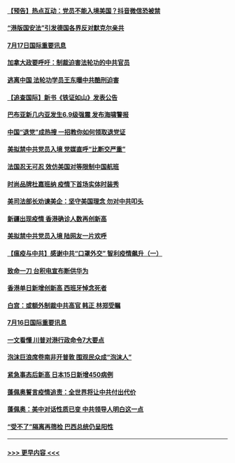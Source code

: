 #### [【预告】热点互动：党员不能入境美国？抖音微信恐被禁](../pages/prog202/a102896053.md?t=07172302) 
#### [“港版国安法”引发德国各界反对默克尔亲共](../pages/prog202/a102896061.md?t=07172302) 
#### [7月17日国际重要讯息](../pages/prog202/a102895936.md?t=07172302) 
#### [加拿大政要呼吁：制裁迫害法轮功的中共官员](../pages/prog202/a102895814.md?t=07172302) 
#### [逃离中国 法轮功学员王东曝中共酷刑迫害](../pages/prog202/a102895831.md?t=07172302) 
#### [【追查国际】新书《铁证如山》发表公告](../pages/prog202/a102895765.md?t=07172302) 
#### [巴布亚新几内亚发生6.9级强震 发布海啸警报](../pages/prog202/a102895775.md?t=07172302) 
#### [中国“退党”成热搜 一招教你如何领取退党证](../pages/prog202/a102895722.md?t=07172302) 
#### [美拟禁中共党员入境 党媒直呼“比断交严重”](../pages/prog202/a102895682.md?t=07172302) 
#### [法国忍无可忍 效仿美国对等限制中国航班](../pages/prog202/a102895550.md?t=07172302) 
#### [时尚品牌杜嘉班纳 疫情下首场实体时装秀](../pages/prog202/a102895576.md?t=07172302) 
#### [美司法部长劝谏美企：坚守美国理念 勿对中共叩头](../pages/prog202/a102895526.md?t=07172302) 
#### [新疆出现疫情 香港确诊人数再创新高](../pages/prog202/a102895521.md?t=07172302) 
#### [美拟禁中共党员入境 陆网友一片欢呼](../pages/prog202/a102895456.md?t=07172302) 
#### [【瘟疫与中共】感谢中共“口罩外交” 智利疫情飙升（一）](../pages/prog202/a102895279.md?t=07172302) 
#### [致命一刀 台积电宣布断供华为](../pages/prog202/a102895305.md?t=07172302) 
#### [香港单日新增创新高 西班牙悼念死者](../pages/prog202/a102895364.md?t=07172302) 
#### [白宫：或额外制裁中共高官 韩正 林郑受瞩](../pages/prog202/a102895303.md?t=07172302) 
#### [7月16日国际重要讯息](../pages/prog202/a102895152.md?t=07172302) 
#### [一文看懂 川普对港行政命令7大要点](../pages/prog202/a102895124.md?t=07172302) 
#### [泡沫巨浪席卷南非开普敦 围观民众成“泡沫人”](../pages/prog202/a102895006.md?t=07172302) 
#### [紧急事态后新高 日本15日新增450病例](../pages/prog202/a102894959.md?t=07172302) 
#### [蓬佩奥誓言疫情追责：全世界将让中共付出代价](../pages/prog202/a102895036.md?t=07172302) 
#### [蓬佩奥：美中对话性质已变 中共领导人明白这一点](../pages/prog202/a102894945.md?t=07172302) 
#### [“受不了”隔离再筛检 巴西总统仍呈阳性](../pages/prog202/a102894899.md?t=07172302) 

----
#### [ >>> 更早内容 <<< ](../indexes/prog202-earlier.md)
